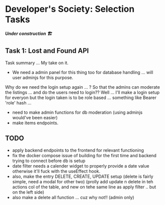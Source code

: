 # Developer's Society: Selection Tasks

_**Under construction 🏗️**_

## Task 1: Lost and Found API

Task summary ... My take on it.

- We need a admin panel for this thing too for database handling ... will user adminjs for this purpose.

Why do we need the login setup again ... ? So that the admins can moderate the listings ... and do the users need to login?? Well ... I'll make a login setup for everyon but the login taken is to be role based ... something like Bearer 'role' hash ...

- need to make admin functions for db moderation (using adminjs would've been easier)
- make items endpoints.

## TODO

- apply backend endpoints to the frontend for relevant functioning
- fix the docker compose issue of building for the first time and backend trying to connect before db is setup
- date filter needs a calender widget to properly provide a date value otherwise it'll fuck with the useEffect hook.
- also, make the entry DELETE, CREATE, UPDATE setup (delete is fairly simple, need a modal for other two) (prolly add update n delete in teh actions col of the table, and new on tehe same line as apply filter .. but on the left side)
- also make a delete all function ... cuz why not!! (admin only)
